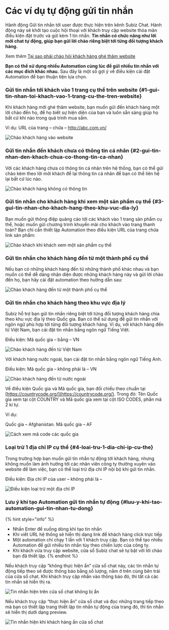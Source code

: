 # Các ví dụ tự động gửi tin nhắn

Hành động Gửi tin nhắn tới user được thực hiện trên kênh Subiz Chat. Hành động này sẽ khởi tạo cuộc hội thoại với khách truy cập website thỏa mãn điều kiện đặt trước và gửi kèm 1 tin nhắn. **Tin nhắn có chức năng như lời mời chat tự động, giúp bạn gửi lời chào riêng biệt tới từng đối tượng khách hàng.**

Xem thêm [Tại sao phải chào hỏi khách hàng ghé thăm website](https://subiz.com/blog/tai-sao-phai-chao-hoi-khach-hang-ghe-tham-website.html)​

**Bạn có thể sử dụng nhiều Automation cùng lúc để gửi nhiều tin nhắn với các mục đích khác nhau.** Sau đây là một số gợi ý về điều kiện cài đặt Automation để bạn thuận tiện lựa chọn.

### Gửi tin nhắn tới khách vào 1 trang cụ thể trên website {#1-gui-tin-nhan-toi-khach-vao-1-trang-cu-the-tren-website}

Khi khách hàng mới ghé thăm website, bạn muốn gửi đến khách hàng một lời chào đến họ, để họ biết sự hiện diện của bạn và luôn sẵn sàng giúp họ bất cứ khi nào trong quá trình mua sắm.

Ví dụ: URL của trang – chứa – http://abc.com.vn/

![Ch&#xE0;o kh&#xE1;ch h&#xE0;ng v&#xE0;o website ](../../.gitbook/assets/chao-khach-hang-vao-website.png)

### Gửi tin nhắn đến khách chưa có thông tin cá nhân {#2-gui-tin-nhan-den-khach-chua-co-thong-tin-ca-nhan}

Với các khách hàng chưa có thông tin cá nhân trên hệ thống, bạn có thể gửi chào kèm theo lời mời khách để lại thông tin cá nhân để bạn có thể liên hệ lại bất cứ lúc nào.

![Ch&#xE0;o kh&#xE1;ch h&#xE0;ng kh&#xF4;ng c&#xF3; th&#xF4;ng tin](../../.gitbook/assets/chao-khach-hang-khong-co-thong-tin.png)

### Gửi tin nhắn cho khách hàng khi xem một sản phẩm cụ thể {#3-gui-tin-nhan-cho-khach-hang-theo-khu-vuc-dia-ly}

Bạn muốn gửi thông điệp quảng cáo tới các khách vào 1 trang sản phẩm cụ thể, hoặc muốn gửi chương trình khuyến mãi cho khách vào trang thanh toán? Bạn chỉ cần thiết lập Automation theo điều kiện URL của trang chứa link sản phẩm:

![Ch&#xE0;o kh&#xE1;ch khi kh&#xE1;ch xem m&#x1ED9;t s&#x1EA3;n ph&#x1EA9;m c&#x1EE5; th&#x1EC3;](../../.gitbook/assets/chao-khach-khi-xem-mot-san-pham-cu-the.png)

### Gửi tin nhắn cho khách hàng đến từ một thành phố cụ thể

Nếu bạn có những khách hàng đến từ những thành phố khác nhau và bạn muốn có thể dễ dàng nhận diện được những khách hàng này và gửi lời chào đến họ, bạn hãy cài đặt automation theo hướng dẫn sau:

![Ch&#xE0;o kh&#xE1;ch h&#xE0;ng &#x111;&#x1EBF;n t&#x1EEB; m&#x1ED9;t th&#xE0;nh ph&#x1ED1; c&#x1EE5; th&#x1EC3;](../../.gitbook/assets/chao-khach-den-tu-mot-thanh-pho-cu-the.png)

### Gửi tin nhắn cho khách hàng theo khu vực địa lý

Subiz hỗ trợ bạn gửi tin nhắn riêng biệt tới từng đối tượng khách hàng chia theo khu vực địa lý theo Quốc gia. Bạn có thể sử dụng để gửi tin nhắn với ngôn ngữ phù hợp tới từng đối tượng khách hàng. Ví dụ, với khách hàng đến từ Việt Nam, bạn cài đặt tin nhắn bằng ngôn ngữ Tiếng Việt.

Điều kiện: Mã quốc gia – bằng – VN

![Ch&#xE0;o kh&#xE1;ch h&#xE0;ng &#x111;&#x1EBF;n t&#x1EEB; Vi&#x1EC7;t Nam](../../.gitbook/assets/chao-khach-hang-den-tu-viet-nam.png)

Với khách hàng nước ngoài, bạn cài đặt tin nhắn bằng ngôn ngữ Tiếng Anh.

Điều kiện: Mã quốc gia – không phải là – VN

![Ch&#xE0;o kh&#xE1;ch h&#xE0;ng &#x111;&#x1EBF;n t&#x1EEB; n&#x1B0;&#x1EDB;c ngo&#xE0;i](../../.gitbook/assets/chao-khach-hang-nuoc-ngoai.png)

Về điều kiện Quốc gia và Mã quốc gia, bạn đối chiếu theo chuẩn tại [https://countrycode.org/](https://countrycode.org/). Trong đó: Tên Quốc gia xem tại cột COUNTRY và Mã quốc gia xem tại cột ISO CODES, phần mã 2 kí tự.

Ví dụ:

Quốc gia – Afghanistan. Mã quốc gia – AF

![C&#xE1;ch xem m&#xE3; code c&#xE1;c qu&#x1ED1;c gia](../../.gitbook/assets/countrycode.png)

### Loại trừ 1 địa chỉ IP cụ thể {#4-loai-tru-1-dia-chi-ip-cu-the}

Trong trường hợp bạn muốn gửi tin nhắn tự động tới khách hàng, nhưng không muốn làm ảnh hưởng tới các nhân viên công ty thường xuyên vào website để làm việc, bạn có thể loại trừ địa chỉ IP nội bộ khi gửi tin nhắn.

Điều kiện: Địa chỉ IP của user – không phải là –

![&#x110;i&#x1EC1;u ki&#x1EC7;n lo&#x1EA1;i tr&#x1EEB; m&#x1ED9;t &#x111;&#x1ECB;a ch&#x1EC9; IP](../../.gitbook/assets/ip.png)

### Lưu ý khi tạo Automation gửi tin nhắn tự động {#luu-y-khi-tao-automation-gui-tin-nhan-tu-dong}

{% hint style="info" %}
* Nhấn Enter để xuống dòng khi tạo tin nhắn
* Khi viết URL hệ thống sẽ hiển thị dạng link để khách hàng click trực tiếp
* Một automation chỉ chạy 1 lần với 1 khách truy cập. Bạn có thể tạo nhiều Automation để gửi nhiều tin nhắn tùy theo chiến lược của công ty.
* Khi khách vừa truy cập website, cửa sổ Subiz chat sẽ tự bật với lời chào bạn đã thiết lập.
{% endhint %}

Nếu khách truy cập “không thực hiện ẩn” cửa sổ chat này, các tin nhắn tự động tiếp theo sẽ được thông báo bằng số lượng, nằm ở trên cùng bên trái của cửa số chat. Khi khách truy cập nhấn vào thông báo đó, thì tất cả các tin nhắn sẽ hiển thị ra.

![Tin nh&#x1EAF;n hi&#x1EC7;n tr&#xEA;n c&#x1EED;a s&#x1ED5; chat kh&#xF4;ng b&#x1ECB; &#x1EA9;n](../../.gitbook/assets/cua-so-ko-bi-an.png)

Nếu khách truy cập “thực hiện ẩn” cửa sổ chat và đọc những trang tiếp theo mà bạn có thiết lập trang thiết lập tin nhắn tự động của trang đó, thì tin nhắn sẽ hiển thị dưới dạng preview.

![Tin nh&#x1EAF;n hi&#x1EC7;n khi kh&#xE1;ch h&#xE0;ng &#x1EA9;n c&#x1EED;a s&#x1ED5; chat](../../.gitbook/assets/loi-chao-automation-300x250.jpg)

